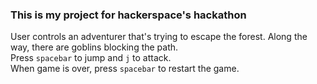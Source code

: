 <h3>This is my project for hackerspace's hackathon</h3>

User controls an adventurer that's trying to escape the forest. Along the way, there are goblins blocking the path.<br>
Press <code>spacebar</code> to jump and <code>j</code> to attack.<br>
When game is over, press <code>spacebar</code> to restart the game.
